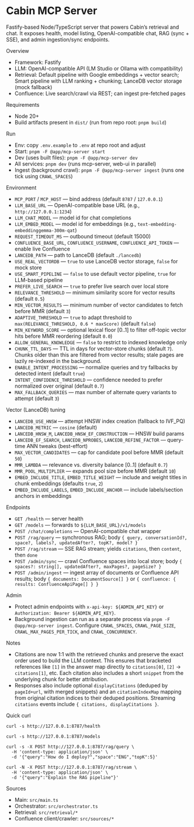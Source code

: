 # Cabin MCP Server

Fastify-based Node/TypeScript server that powers Cabin’s retrieval and chat. It exposes health, model listing, OpenAI-compatible chat, RAG (sync + SSE), and admin ingestion/sync endpoints.

Overview
- Framework: Fastify
- LLM: OpenAI-compatible API (LM Studio or Ollama with compatibility)
- Retrieval: Default pipeline with Google embeddings + vector search; Smart pipeline with LLM ranking + chunking; LanceDB vector storage (mock fallback)
- Confluence: Live search/crawl via REST; can ingest pre-fetched pages

Requirements
- Node 20+
- Build artifacts present in `dist/` (run from repo root: `pnpm build`)

Run
- Env: copy `.env.example` to `.env` at repo root and adjust
- Start: `pnpm -F @app/mcp-server start`
- Dev (uses built files): `pnpm -F @app/mcp-server dev`
- All services: `pnpm dev` (runs mcp-server, web-ui in parallel)
- Ingest (background crawl): `pnpm -F @app/mcp-server ingest` (runs one tick using `CRAWL_SPACES`)

Environment
- `MCP_PORT` / `MCP_HOST` — bind address (default `8787` / `127.0.0.1`)
- `LLM_BASE_URL` — OpenAI-compatible base URL (e.g., `http://127.0.0.1:1234`)
- `LLM_CHAT_MODEL` — model id for chat completions
- `LLM_EMBED_MODEL` — model id for embeddings (e.g., `text-embedding-embeddinggemma-300m-qat`)
- `REQUEST_TIMEOUT_MS` — outbound timeout (default 15000)
- `CONFLUENCE_BASE_URL`, `CONFLUENCE_USERNAME`, `CONFLUENCE_API_TOKEN` — enable live Confluence
- `LANCEDB_PATH` — path to LanceDB (default `./lancedb`)
- `USE_REAL_VECTORDB` — `true` to use LanceDB vector storage, `false` for mock store
- `USE_SMART_PIPELINE` — `false` to use default vector pipeline, `true` for LLM-based pipeline
- `PREFER_LIVE_SEARCH` — `true` to prefer live search over local store
- `RELEVANCE_THRESHOLD` — minimum similarity score for vector results (default `0.5`)
- `MIN_VECTOR_RESULTS` — minimum number of vector candidates to fetch before MMR (default `3`)
- `ADAPTIVE_THRESHOLD` — `true` to adapt threshold to `max(RELEVANCE_THRESHOLD, 0.6 * maxScore)` (default `false`)
- `MIN_KEYWORD_SCORE` — optional lexical floor [0..1] to filter off-topic vector hits before MMR reordering (default `0.0`)
- `ALLOW_GENERAL_KNOWLEDGE` — `false` to restrict to indexed knowledge only
- `CHUNK_TTL_DAYS` — TTL in days for vector-store chunks (default `7`). Chunks older than this are filtered from vector results; stale pages are lazily re-indexed in the background.
- `ENABLE_INTENT_PROCESSING` — normalize queries and try fallbacks by detected intent (default `true`)
- `INTENT_CONFIDENCE_THRESHOLD` — confidence needed to prefer normalized over original (default `0.7`)
- `MAX_FALLBACK_QUERIES` — max number of alternate query variants to attempt (default `3`)

Vector (LanceDB) tuning
- `LANCEDB_USE_HNSW` — attempt HNSW index creation (fallback to IVF_PQ)
- `LANCEDB_METRIC` — `cosine` (default)
- `LANCEDB_HNSW_M`, `LANCEDB_HNSW_EF_CONSTRUCTION` — HNSW build params
- `LANCEDB_EF_SEARCH`, `LANCEDB_NPROBES`, `LANCEDB_REFINE_FACTOR` — query-time ANN tweaks (best-effort)
- `MAX_VECTOR_CANDIDATES` — cap for candidate pool before MMR (default `50`)
- `MMR_LAMBDA` — relevance vs. diversity balance [0..1] (default `0.7`)
- `MMR_POOL_MULTIPLIER` — expands pool size before MMR (default `10`)
- `EMBED_INCLUDE_TITLE`, `EMBED_TITLE_WEIGHT` — include and weight titles in chunk embeddings (defaults `true`, `2`)
- `EMBED_INCLUDE_LABELS`, `EMBED_INCLUDE_ANCHOR` — include labels/section anchors in embeddings

Endpoints
- `GET /health` — server health
- `GET /models` — forwards to `${LLM_BASE_URL}/v1/models`
- `POST /chat/completions` — OpenAI-compatible chat wrapper
- `POST /rag/query` — synchronous RAG; body `{ query, conversationId?, space?, labels?, updatedAfter?, topK?, model? }`
- `POST /rag/stream` — SSE RAG stream; yields `citations`, then `content`, then `done`
- `POST /admin/sync` — crawl Confluence spaces into local store; body `{ spaces?: string[], updatedAfter?, maxPages?, pageSize? }`
- `POST /admin/ingest` — ingest array of documents or Confluence API results; body `{ documents: DocumentSource[] }` or `{ confluence: { results: ConfluenceApiPage[] } }`

Admin
- Protect admin endpoints with `x-api-key: ${ADMIN_API_KEY}` or `Authorization: Bearer ${ADMIN_API_KEY}`.
- Background ingestion can run as a separate process via `pnpm -F @app/mcp-server ingest`. Configure `CRAWL_SPACES`, `CRAWL_PAGE_SIZE`, `CRAWL_MAX_PAGES_PER_TICK`, and `CRAWL_CONCURRENCY`.

Notes

- Citations are now 1:1 with the retrieved chunks and preserve the exact order used to build the LLM context. This ensures that bracketed references like `[1]` in the answer map directly to `citations[0]`, `[2]` → `citations[1]`, etc. Each citation also includes a short `snippet` from the underlying chunk for better attribution.
- Responses also include optional `displayCitations` (deduped by `pageId+url`, with merged snippets) and an `citationIndexMap` mapping from original citation indices to their deduped positions. Streaming `citations` events include `{ citations, displayCitations }`.

Quick curl
```
curl -s http://127.0.0.1:8787/health

curl -s http://127.0.0.1:8787/models

curl -s -X POST http://127.0.0.1:8787/rag/query \
  -H 'content-type: application/json' \
  -d '{"query":"How do I deploy?","space":"ENG","topK":5}'

curl -N -X POST http://127.0.0.1:8787/rag/stream \
  -H 'content-type: application/json' \
  -d '{"query":"Explain the RAG pipeline"}'
```

Sources
- Main: `src/main.ts`
- Orchestrator: `src/orchestrator.ts`
- Retrieval: `src/retrieval/*`
- Confluence client/crawler: `src/sources/*`
